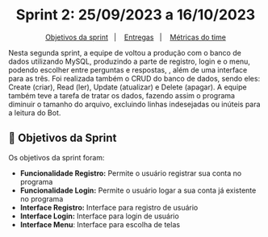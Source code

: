 <span id="topo">

<h1 align="center">Sprint 2: 25/09/2023 a 16/10/2023</h1>

<p align="center">
    <a href="#objetivos">Objetivos da sprint</a> &nbsp |&nbsp &nbsp
    <a href="#entregas">Entregas</a> &nbsp |&nbsp &nbsp
    <a href="#metricas">Métricas do time</a>
</p>

Nesta segunda sprint, a equipe de voltou a produção com o banco de dados utilizando MySQL, produzindo a parte de registro, login e o menu, podendo escolher entre perguntas e respostas, , além de uma interface para as três. Foi realizada também o CRUD do banco de dados, sendo eles: Create (criar), Read (ler), Update (atualizar) e Delete (apagar). A equipe também teve a tarefa de tratar os dados, fazendo assim o programa diminuir o tamanho do arquivo, excluindo linhas indesejadas ou inúteis para a leitura do Bot.

<span id="objetivos">

## 🎯 Objetivos da Sprint

Os objetivos da sprint foram:
- **Funcionalidade Registro:** Permite o usuário registrar sua conta no programa
- **Funcionalidade Login:** Permite o usuário logar a sua conta já existente no programa
- **Interface Registro:** Interface para registro de usuário
- **Interface Login:** Interface para login de usuário
- **Interface Menu**: Interface para escolha de telas 
